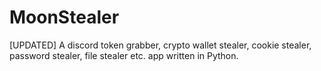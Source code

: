 # MoonStealer
[UPDATED] A discord token grabber, crypto wallet stealer, cookie stealer, password stealer, file stealer etc. app written in Python.
